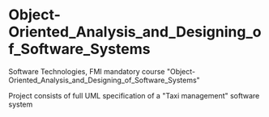 # Object-Oriented_Analysis_and_Designing_of_Software_Systems
Software Technologies, FMI mandatory course "Object-Oriented_Analysis_and_Designing_of_Software_Systems"

Project consists of full UML specification of a "Taxi management" software system
